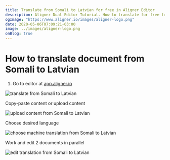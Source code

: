 ```yaml
---
title: Translate from Somali to Latvian for free in Aligner Editor
description: Aligner Dual Editor Tutorial. How to translate for free from Somali to Latvian. Aligner is multilingual document management platform. 
ogImage: "https://www.aligner.io/images/aligner-logo.png"
date: 2020-05-06T07:09:21+03:00
image: ../images/aligner-logo.png
onBlog: true
---
```


# How to translate document from Somali to Latvian

1. Go to editor at [app.aligner.io](https://app.aligner.io "Aligner App web page")

![translate from Somali to Latvian](../aligner-blank-editor.png "translate from Somali to Latvian")

Copy-paste content or upload content

![upload content from Somali to Latvian](../aligner-uploaded-document.png "upload content from Somali to Latvian")

Choose desired language

![choose machine translation from Somali to Latvian](../aligner-language-dropdown.png "choose machine translation from Somali to Latvian")

Work and edit 2 documents in parallel

![edit translation from Somali to Latvian](../aligner-double-sitded-editor.png "edit translation from Somali to Latvian")

